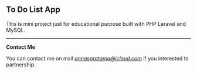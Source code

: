 ## To Do List App

This is mini project just for educational purpose built with PHP Laravel and MySQL.

---

**Contact Me**

You can contact me on mail *annaspratama@icloud.com* if you interested to partnership.